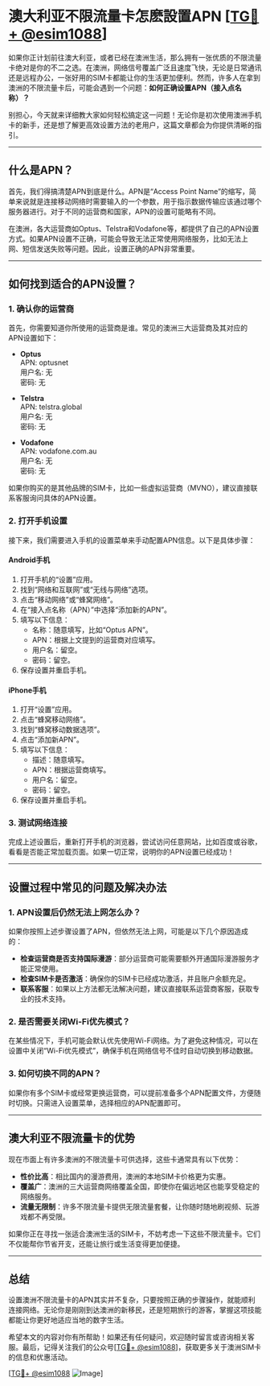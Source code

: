 # 澳大利亚不限流量卡怎麽設置APN [[TG💪+ @esim1088](https://t.me/s/esim1088)]

如果你正计划前往澳大利亚，或者已经在澳洲生活，那么拥有一张优质的不限流量卡绝对是你的不二之选。在澳洲，网络信号覆盖广泛且速度飞快，无论是日常通讯还是远程办公，一张好用的SIM卡都能让你的生活更加便利。然而，许多人在拿到澳洲的不限流量卡后，可能会遇到一个问题：**如何正确设置APN（接入点名称）？**

别担心，今天就来详细教大家如何轻松搞定这一问题！无论你是初次使用澳洲手机卡的新手，还是想了解更高效设置方法的老用户，这篇文章都会为你提供清晰的指引。

---

## 什么是APN？

首先，我们得搞清楚APN到底是什么。APN是“Access Point Name”的缩写，简单来说就是连接移动网络时需要输入的一个参数，用于指示数据传输应该通过哪个服务器进行。对于不同的运营商和国家，APN的设置可能略有不同。

在澳洲，各大运营商如Optus、Telstra和Vodafone等，都提供了自己的APN设置方式。如果APN设置不正确，可能会导致无法正常使用网络服务，比如无法上网、短信发送失败等问题。因此，设置正确的APN非常重要。

---

## 如何找到适合的APN设置？

### 1. 确认你的运营商
首先，你需要知道你所使用的运营商是谁。常见的澳洲三大运营商及其对应的APN设置如下：

- **Optus**  
  APN: optusnet  
  用户名: 无  
  密码: 无  

- **Telstra**  
  APN: telstra.global  
  用户名: 无  
  密码: 无  

- **Vodafone**  
  APN: vodafone.com.au  
  用户名: 无  
  密码: 无  

如果你购买的是其他品牌的SIM卡，比如一些虚拟运营商（MVNO），建议直接联系客服询问具体的APN设置。

### 2. 打开手机设置
接下来，我们需要进入手机的设置菜单来手动配置APN信息。以下是具体步骤：

#### **Android手机**
1. 打开手机的“设置”应用。
2. 找到“网络和互联网”或“无线与网络”选项。
3. 点击“移动网络”或“蜂窝网络”。
4. 在“接入点名称（APN）”中选择“添加新的APN”。
5. 填写以下信息：
   - 名称：随意填写，比如“Optus APN”。
   - APN：根据上文提到的运营商对应填写。
   - 用户名：留空。
   - 密码：留空。
6. 保存设置并重启手机。

#### **iPhone手机**
1. 打开“设置”应用。
2. 点击“蜂窝移动网络”。
3. 找到“蜂窝移动数据选项”。
4. 点击“添加新APN”。
5. 填写以下信息：
   - 描述：随意填写。
   - APN：根据运营商填写。
   - 用户名：留空。
   - 密码：留空。
6. 保存设置并重启手机。

### 3. 测试网络连接
完成上述设置后，重新打开手机的浏览器，尝试访问任意网站，比如百度或谷歌，看看是否能正常加载页面。如果一切正常，说明你的APN设置已经成功！

---

## 设置过程中常见的问题及解决办法

### 1. APN设置后仍然无法上网怎么办？
如果你按照上述步骤设置了APN，但依然无法上网，可能是以下几个原因造成的：

- **检查运营商是否支持国际漫游**：部分运营商可能需要额外开通国际漫游服务才能正常使用。
- **检查SIM卡是否激活**：确保你的SIM卡已经成功激活，并且账户余额充足。
- **联系客服**：如果以上方法都无法解决问题，建议直接联系运营商客服，获取专业的技术支持。

### 2. 是否需要关闭Wi-Fi优先模式？
在某些情况下，手机可能会默认优先使用Wi-Fi网络。为了避免这种情况，可以在设置中关闭“Wi-Fi优先模式”，确保手机在网络信号不佳时自动切换到移动数据。

### 3. 如何切换不同的APN？
如果你有多个SIM卡或经常更换运营商，可以提前准备多个APN配置文件，方便随时切换。只需进入设置菜单，选择相应的APN配置即可。

---

## 澳大利亚不限流量卡的优势

现在市面上有许多澳洲的不限流量卡可供选择，这些卡通常具有以下优势：

- **性价比高**：相比国内的漫游费用，澳洲的本地SIM卡价格更为实惠。
- **覆盖广**：澳洲的三大运营商网络覆盖全国，即使你在偏远地区也能享受稳定的网络服务。
- **流量无限制**：许多不限流量卡提供无限流量套餐，让你随时随地刷视频、玩游戏都不再受限。

如果你正在寻找一张适合澳洲生活的SIM卡，不妨考虑一下这些不限流量卡。它们不仅能帮你节省开支，还能让旅行或生活变得更加便捷。

---

## 总结

设置澳洲不限流量卡的APN其实并不复杂，只要按照正确的步骤操作，就能顺利连接网络。无论你是刚刚到达澳洲的新移民，还是短期旅行的游客，掌握这项技能都能让你更好地适应当地的数字生活。

希望本文的内容对你有所帮助！如果还有任何疑问，欢迎随时留言或咨询相关客服。最后，记得关注我们的公众号[[TG💪+ @esim1088](https://t.me/s/esim1088)]，获取更多关于澳洲SIM卡的信息和优惠活动。

[[TG💪+ @esim1088](https://t.me/s/esim1088) ![Image](https://i.postimg.cc/4NQfJmqS/Snipaste-2025-05-13-00-14-12.png)]